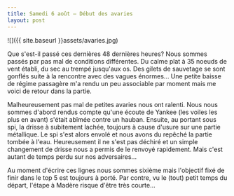 ```yaml
---
title: Samedi 6 août – Début des avaries
layout: post
---
```


![]({{ site.baseurl }}assets/avaries.jpg)

Que s'est-il passé ces dernières 48 dernières heures? Nous sommes passés par pas mal de conditions différentes. Du calme plat à 35 noeuds de vent établi, du sec au trempé jusqu'aux os. Des gilets de sauvetage se sont gonflés suite à la rencontre avec des vagues énormes... Une petite baisse de régime passagère m'a rendu un peu associable par moment mais me voici de retour dans la partie.

Malheureusement pas mal de petites avaries nous ont ralenti. Nous nous sommes d'abord rendus compte qu'une écoute de Yankee (les voiles les plus en avant) s'était abîmée contre un hauban. Ensuite, au portant sous spi, la drisse à subitement lachée, toujours à cause d'usure sur une partie métallique. Le spi s'est alors envolé et nous avons du repêché la partie tombée à l'eau. Heureusement il ne s'est pas déchiré et un simple changement de drisse nous a permis de le renvoyé rapidement. Mais c'est autant de temps perdu sur nos adversaires...

Au moment d'écrire ces lignes nous sommes sixième mais l'objectif fixé de finir dans le top 5 est toujours à porté. Par contre, vu le (tout) petit temps du départ, l'étape à Madère risque d'être très courte...
